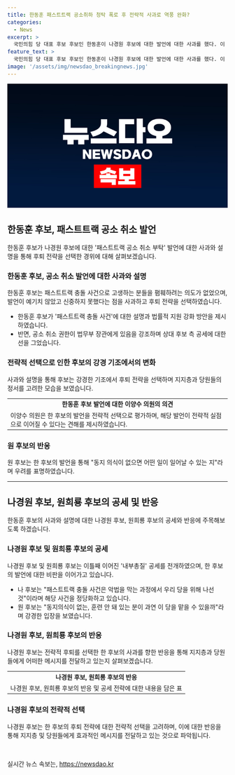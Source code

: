 ```yaml
---
title: 한동훈 패스트트랙 공소취하 청탁 폭로 후 전략적 사과로 역풍 완화?
categories:
  - News
excerpt: >
  국민의힘 당 대표 후보 후보인 한동훈이 나경원 후보에 대한 발언에 대한 사과를 했다. 이 발언은 나경원과 원희룡 후보와의 내부 총질 공세에 이어졌다. 한 동훈 후보는 공소취소 부탁 거절 발언이 예상치 못한 것이라며 신중하지 못한 점을 사과하고, 앞으로는 법률적 지원을 강화하고 대승적 재발방지 약속을 한 것으로 알려졌다. 이러한 발언은 지지층과 당원들의 정서를 고려한 전략적 선택으로 분석됐다.
feature_text: >
  국민의힘 당 대표 후보 후보인 한동훈이 나경원 후보에 대한 발언에 대한 사과를 했다. 이 발언은 나경원과 원희룡 후보와의 내부 총질 공세에 이어졌다. 한 동훈 후보는 공소취소 부탁 거절 발언이 예상치 못한 것이라며 신중하지 못한 점을 사과하고, 앞으로는 법률적 지원을 강화하고 대승적 재발방지 약속을 한 것으로 알려졌다. 이러한 발언은 지지층과 당원들의 정서를 고려한 전략적 선택으로 분석됐다.
image: '/assets/img/newsdao_breakingnews.jpg'
---
```


<p><img src="/assets/img/newsdao_breakingnews.jpg" alt="cryptoinkorea 속보" /></p>

<h2 data-ke-size="size26">한동훈 후보, 패스트트랙 공소 취소 발언</h2>

<p data-ke-size="size16">한동훈 후보가 나경원 후보에 대한 '패스트트랙 공소 취소 부탁' 발언에 대한 사과와 설명을 통해 후퇴 전략을 선택한 경위에 대해 살펴보겠습니다.</p>

<h3>한동훈 후보, 공소 취소 발언에 대한 사과와 설명</h3>

<p data-ke-size="size16">한동훈 후보는 패스트트랙 충돌 사건으로 고생하는 분들을 폄훼하려는 의도가 없었으며, 발언이 예기치 않았고 신중하지 못했다는 점을 사과하고 후퇴 전략을 선택하였습니다.</p>

<ul>
  <li>한동훈 후보가 '패스트트랙 충돌 사건'에 대한 설명과 법률적 지원 강화 방안을 제시하였습니다.</li>
  <li>반면, 공소 취소 권한이 법무부 장관에게 있음을 강조하며 상대 후보 측 공세에 대한 선을 그었습니다.</li>
</ul>

<h3>전략적 선택으로 인한 후보의 강경 기조에서의 변화</h3>

<p data-ke-size="size16">사과와 설명을 통해 후보는 강경한 기조에서 후퇴 전략을 선택하며 지지층과 당원들의 정서를 고려한 모습을 보였습니다. </p>

<table>
  <tr>
    <td style="text-align: center; height: 17px;"><b>한동훈 후보 발언에 대한 이양수 의원의 의견</b></td>
  </tr>
  <tr>
    <td>이양수 의원은 한 후보의 발언을 전략적 선택으로 평가하며, 해당 발언이 전략적 실점으로 이어질 수 있다는 견해를 제시하였습니다.</td>
  </tr>
</table>

<h3>원 후보의 반응</h3>

<p data-ke-size="size16">원 후보는 한 후보의 발언을 통해 "동지 의식이 없으면 어떤 일이 일어날 수 있는 지"라며 우려를 표명하였습니다.</p>

<hr>

<h2 data-ke-size="size26">나경원 후보, 원희룡 후보의 공세 및 반응</h2>

<p data-ke-size="size16">한동훈 후보의 사과와 설명에 대한 나경원 후보, 원희룡 후보의 공세와 반응에 주목해보도록 하겠습니다.</p>

<h3>나경원 후보 및 원희룡 후보의 공세</h3>

<p data-ke-size="size16">나경원 후보 및 원희룡 후보는 이틀째 이어진 '내부총질' 공세를 전개하였으며, 한 후보의 발언에 대한 비판을 이어가고 있습니다.</p>

<ul>
  <li>나 후보는 "패스트트랙 충돌 사건은 악법을 막는 과정에서 우리 당을 위해 나선 것"이라며 해당 사건을 정당화하고 있습니다.</li>
  <li>원 후보는 "동지의식이 없는, 훈련 안 돼 있는 분이 과연 이 당을 맡을 수 있을까"라며 강경한 입장을 보였습니다.</li>
</ul>

<h3>나경원 후보, 원희룡 후보의 반응</h3>

<p data-ke-size="size16">나경원 후보는 전략적 후퇴를 선택한 한 후보의 사과를 향한 반응을 통해 지지층과 당원들에게 어떠한 메시지를 전달하고 있는지 살펴보겠습니다.</p>

<table>
  <tr>
    <td style="text-align: center; height: 17px;"><b>나경원 후보, 원희룡 후보의 반응</b></td>
  </tr>
  <tr>
    <td>나경원 후보, 원희룡 후보의 반응 및 공세 전략에 대한 내용을 담은 표</td>
  </tr>
</table>

<h3>나경원 후보의 전략적 선택</h3>

<p data-ke-size="size16">나경원 후보는 한 후보의 후퇴 전략에 대한 전략적 선택을 고려하며, 이에 대한 반응을 통해 지지층 및 당원들에게 효과적인 메시지를 전달하고 있는 것으로 파악됩니다.</p>

<p data-ke-size="size16">&nbsp;</p>
실시간 뉴스 속보는, <a href="https://newsdao.kr" rel="dofollow">https://newsdao.kr</a>


